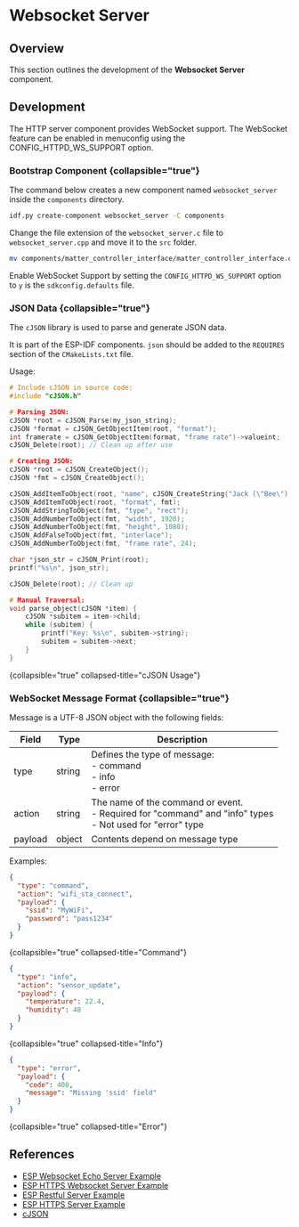 # Websocket Server

## Overview

This section outlines the development of the **Websocket Server** component.

## Development

The HTTP server component provides WebSocket support. The WebSocket feature can be enabled in menuconfig using the
CONFIG_HTTPD_WS_SUPPORT option.

### Bootstrap Component {collapsible="true"}

The command below creates a new component named `websocket_server` inside the `components` directory.

```Bash
idf.py create-component websocket_server -C components
```

Change the file extension of the `websocket_server.c` file to `websocket_server.cpp` and move it
to the `src` folder.

```Bash
mv components/matter_controller_interface/matter_controller_interface.c components/matter_controller_interface/src/matter_controller_interface.cpp
```

Enable WebSocket Support by setting the `CONFIG_HTTPD_WS_SUPPORT` option to `y` is the `sdkconfig.defaults` file.

### JSON Data {collapsible="true"}

The `cJSON` library is used to parse and generate JSON data.

It is part of the ESP-IDF components. `json` should be added to the `REQUIRES` section of the `CMakeLists.txt` file.

Usage:

```c
# Include cJSON in source code:
#include "cJSON.h"

# Parsing JSON:
cJSON *root = cJSON_Parse(my_json_string);
cJSON *format = cJSON_GetObjectItem(root, "format");
int framerate = cJSON_GetObjectItem(format, "frame rate")->valueint;
cJSON_Delete(root); // Clean up after use

# Creating JSON:
cJSON *root = cJSON_CreateObject();
cJSON *fmt = cJSON_CreateObject();

cJSON_AddItemToObject(root, "name", cJSON_CreateString("Jack (\"Bee\") Nimble"));
cJSON_AddItemToObject(root, "format", fmt);
cJSON_AddStringToObject(fmt, "type", "rect");
cJSON_AddNumberToObject(fmt, "width", 1920);
cJSON_AddNumberToObject(fmt, "height", 1080);
cJSON_AddFalseToObject(fmt, "interlace");
cJSON_AddNumberToObject(fmt, "frame rate", 24);

char *json_str = cJSON_Print(root);
printf("%s\n", json_str);

cJSON_Delete(root); // Clean up

# Manual Traversal:
void parse_object(cJSON *item) {
    cJSON *subitem = item->child;
    while (subitem) {
        printf("Key: %s\n", subitem->string);
        subitem = subitem->next;
    }
}
```

{collapsible="true" collapsed-title="cJSON Usage"}

### WebSocket Message Format {collapsible="true"}

Message is a UTF-8 JSON object with the following fields:

| Field   | Type   | Description                                                                                                   |
|---------|--------|---------------------------------------------------------------------------------------------------------------|
| type    | string | Defines the type of message:<br>- command<br>- info<br>- error                                                |
| action  | string | The name of the command or event.<br>- Required for "command" and "info" types<br>- Not used for "error" type |
| payload | object | Contents depend on message type                                                                               |

Examples:

```json
{
  "type": "command",
  "action": "wifi_sta_connect",
  "payload": {
    "ssid": "MyWiFi",
    "password": "pass1234"
  }
}
```
{collapsible="true" collapsed-title="Command"}

```json
{
  "type": "info",
  "action": "sensor_update",
  "payload": {
    "temperature": 22.4,
    "humidity": 48
  }
}
```
{collapsible="true" collapsed-title="Info"}

```json
{
  "type": "error",
  "payload": {
    "code": 400,
    "message": "Missing 'ssid' field"
  }
}
```
{collapsible="true" collapsed-title="Error"}

## References

- [ESP Websocket Echo Server Example](https://github.com/espressif/esp-idf/tree/master/examples/protocols/http_server/ws_echo_server)
- [ESP HTTPS Websocket Server Example](https://github.com/espressif/esp-idf/tree/master/examples/protocols/https_server/wss_server)
- [ESP Restful Server Example](https://github.com/espressif/esp-idf/tree/master/examples/protocols/http_server/restful_server)
- [ESP HTTPS Server Example](https://github.com/espressif/esp-idf/tree/master/examples/protocols/https_server/simple)
- [cJSON](https://github.com/espressif/esp-idf/tree/master/components/json)
